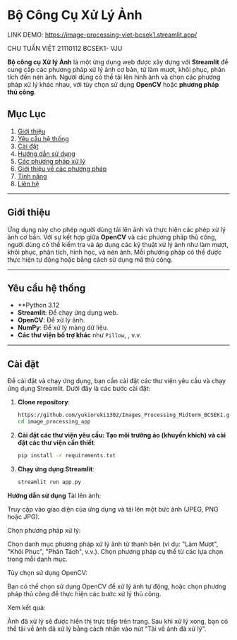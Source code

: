 # Bộ Công Cụ Xử Lý Ảnh

LINK DEMO: https://image-processing-viet-bcsek1.streamlit.app/ 

CHU TUẤN VIỆT
21110112
BCSEK1- VJU

**Bộ công cụ Xử lý Ảnh** là một ứng dụng web được xây dựng với **Streamlit** để cung cấp các phương pháp xử lý ảnh cơ bản, từ làm mượt, khôi phục, phân tích đến nén ảnh. Người dùng có thể tải lên hình ảnh và chọn các phương pháp xử lý khác nhau, với tùy chọn sử dụng **OpenCV** hoặc **phương pháp thủ công**.

## Mục Lục
1. [Giới thiệu](#giới-thiệu)
2. [Yêu cầu hệ thống](#yêu-cầu-hệ-thống)
3. [Cài đặt](#cài-đặt)
4. [Hướng dẫn sử dụng](#hướng-dẫn-sử-dụng)
5. [Các phương pháp xử lý](#các-phương-pháp-xử-lý)
6. [Giới thiệu về các phương pháp](#giới-thiệu-về-các-phương-pháp)
7. [Tính năng](#tính-năng)
8. [Liên hệ](#liên-hệ)

---

## Giới thiệu

Ứng dụng này cho phép người dùng tải lên ảnh và thực hiện các phép xử lý ảnh cơ bản. Với sự kết hợp giữa **OpenCV** và các phương pháp thủ công, người dùng có thể kiểm tra và áp dụng các kỹ thuật xử lý ảnh như làm mượt, khôi phục, phân tích, hình học, và nén ảnh. Mỗi phương pháp có thể được thực hiện tự động hoặc bằng cách sử dụng mã thủ công.

---

## Yêu cầu hệ thống

- **Python 3.12
- **Streamlit**: Để chạy ứng dụng web.
- **OpenCV**: Để xử lý ảnh.
- **NumPy**: Để xử lý mảng dữ liệu.
- **Các thư viện bổ trợ khác** như `Pillow`, , v.v.

---

## Cài đặt

Để cài đặt và chạy ứng dụng, bạn cần cài đặt các thư viện yêu cầu và chạy ứng dụng Streamlit. Dưới đây là các bước cài đặt:

1. **Clone repository**:
   ```bash
   https://github.com/yukioreki1302/Images_Processing_Midterm_BCSEK1.git
   cd image_processing_app
2. **Cài đặt các thư viện yêu cầu: Tạo môi trường ảo (khuyến khích) và cài đặt các thư viện cần thiết**:
   ```bash
   pip install -r requirements.txt
4. **Chạy ứng dụng Streamlit**:
   ```bash
   streamlit run app.py

**Hướng dẫn sử dụng**
Tải lên ảnh:

Truy cập vào giao diện của ứng dụng và tải lên một bức ảnh (JPEG, PNG hoặc JPG).

Chọn phương pháp xử lý:

Chọn danh mục phương pháp xử lý ảnh từ thanh bên (ví dụ: "Làm Mượt", "Khôi Phục", "Phân Tách", v.v.).
Chọn phương pháp cụ thể từ các lựa chọn trong mỗi danh mục.

Tùy chọn sử dụng OpenCV:

Bạn có thể chọn sử dụng OpenCV để xử lý ảnh tự động, hoặc chọn phương pháp thủ công để thực hiện các bước xử lý thủ công.

Xem kết quả:

Ảnh đã xử lý sẽ được hiển thị trực tiếp trên trang.
Sau khi xử lý xong, bạn có thể tải về ảnh đã xử lý bằng cách nhấn vào nút "Tải về ảnh đã xử lý".

